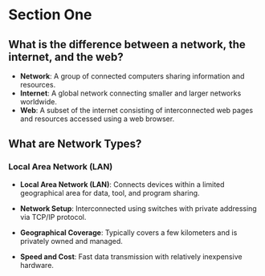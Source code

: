 # Section One

## What is the difference between a network, the internet, and the web?
- **Network**: A group of connected computers sharing information and resources.
- **Internet**: A global network connecting smaller and larger networks worldwide.
- **Web**: A subset of the internet consisting of interconnected web pages and resources accessed using a web browser.

## What are Network Types?
### Local Area Network (LAN)

- **Local Area Network (LAN)**: Connects devices within a limited geographical area for data, tool, and program sharing.

- **Network Setup**: Interconnected using switches with private addressing via TCP/IP protocol.

- **Geographical Coverage**: Typically covers a few kilometers and is privately owned and managed.

- **Speed and Cost**: Fast data transmission with relatively inexpensive hardware.
